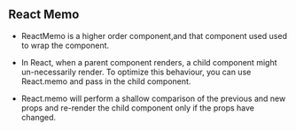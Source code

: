 ## React Memo

- ReactMemo is a higher order component,and that component used used to wrap the component.

* In React, when a parent component renders, a child component might un-necessarily render.
  To optimize this behaviour, you can use React.memo and pass in the child component.

* React.memo will perform a shallow comparison of the previous and new props and re-render
  the child component only if the props have changed.
